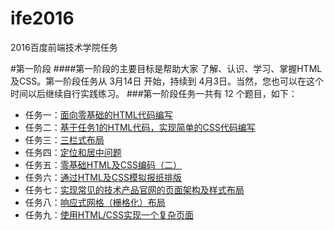 # ife2016
2016百度前端技术学院任务

#第一阶段
####第一阶段的主要目标是帮助大家 了解、认识、学习、掌握HTML及CSS。第一阶段任务从 3月14日 开始，持续到 4月3日。当然，您也可以在这个时间以后继续自行实践练习。
###第一阶段任务一共有 12 个题目，如下：
- 任务一：[面向零基础的HTML代码编写](http://ife.baidu.com/task/detail?taskId=1)
- 任务二：[基于任务1的HTML代码，实现简单的CSS代码编写](http://ife.baidu.com/task/detail?taskId=2)
- 任务三：[三栏式布局](http://ife.baidu.com/task/detail?taskId=3)
- 任务四：[定位和居中问题](http://ife.baidu.com/task/detail?taskId=4)
- 任务五：[零基础HTML及CSS编码（二）](http://ife.baidu.com/task/detail?taskId=5)
- 任务六：[通过HTML及CSS模拟报纸排版](http://ife.baidu.com/task/detail?taskId=6)
- 任务七：[实现常见的技术产品官网的页面架构及样式布局](http://ife.baidu.com/task/detail?taskId=7)
- 任务八：[响应式网格（栅格化）布局](http://ife.baidu.com/task/detail?taskId=8)
- 任务九：[使用HTML/CSS实现一个复杂页面](http://ife.baidu.com/task/detail?taskId=9)
